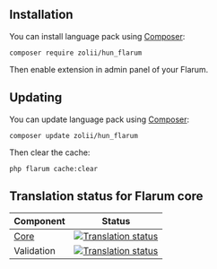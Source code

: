 ## Installation

You can install language pack using [Composer](https://getcomposer.org/):

```console
composer require zolii/hun_flarum
```

Then enable extension in admin panel of your Flarum.


## Updating

You can update language pack using [Composer](https://getcomposer.org/):

```console
composer update zolii/hun_flarum
```

Then clear the cache:

```console
php flarum cache:clear
```


## Translation status for Flarum core

| Component | Status |
| --- | --- |
| [Core](https://github.com/flarum/core) | [![Translation status](https://weblate.rob006.net/widgets/flarum/xx/core/svg-badge.svg)](https://weblate.rob006.net/projects/flarum/core/xx/) |
| Validation | [![Translation status](https://weblate.rob006.net/widgets/flarum/xx/validation/svg-badge.svg)](https://weblate.rob006.net/projects/flarum/validation/xx/) |
